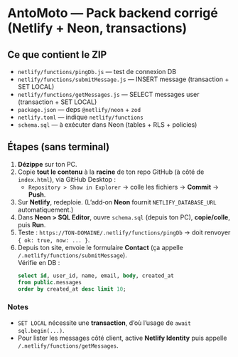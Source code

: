 # AntoMoto — Pack backend corrigé (Netlify + Neon, transactions)

## Ce que contient le ZIP
- `netlify/functions/pingDb.js` — test de connexion DB
- `netlify/functions/submitMessage.js` — INSERT message (transaction + SET LOCAL)
- `netlify/functions/getMessages.js` — SELECT messages user (transaction + SET LOCAL)
- `package.json` — deps `@netlify/neon` + `zod`
- `netlify.toml` — indique `netlify/functions`
- `schema.sql` — à exécuter dans Neon (tables + RLS + policies)

## Étapes (sans terminal)
1) **Dézippe** sur ton PC.
2) Copie **tout le contenu** à la **racine** de ton repo GitHub (à côté de `index.html`), via GitHub Desktop :
   - `Repository > Show in Explorer` → colle les fichiers → **Commit** → **Push**.
3) Sur **Netlify**, redeploie. (L’add‑on **Neon** fournit `NETLIFY_DATABASE_URL` automatiquement.)
4) Dans **Neon > SQL Editor**, ouvre `schema.sql` (depuis ton PC), **copie/colle**, puis **Run**.
5) Teste : `https://TON-DOMAINE/.netlify/functions/pingDb` → doit renvoyer `{ ok: true, now: ... }`.
6) Depuis ton site, envoie le formulaire **Contact** (ça appelle `/.netlify/functions/submitMessage`).  
   Vérifie en DB :  
   ```sql
   select id, user_id, name, email, body, created_at
   from public.messages
   order by created_at desc limit 10;
   ```

### Notes
- `SET LOCAL` nécessite une **transaction**, d’où l’usage de `await sql.begin(...)`.
- Pour lister les messages côté client, active **Netlify Identity** puis appelle `/.netlify/functions/getMessages`.
